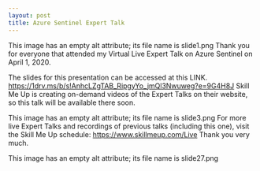 ```yaml
---
layout: post
title: Azure Sentinel Expert Talk
---
```


This image has an empty alt attribute; its file name is slide1.png
Thank you for everyone that attended my Virtual Live Expert Talk on Azure Sentinel on April 1, 2020.

The slides for this presentation can be accessed at this LINK.  https://1drv.ms/b/s!AnhcLZgTAB_RipgyYo_jmQl3Nwuweg?e=9G4H8J
Skill Me Up is creating on-demand videos of the Expert Talks on their website, so this talk will be available there soon.

This image has an empty alt attribute; its file name is slide3.png
For more live Expert Talks and recordings of previous talks (including this one), visit the Skill Me Up schedule: https://www.skillmeup.com/Live
Thank you very much.

This image has an empty alt attribute; its file name is slide27.png
